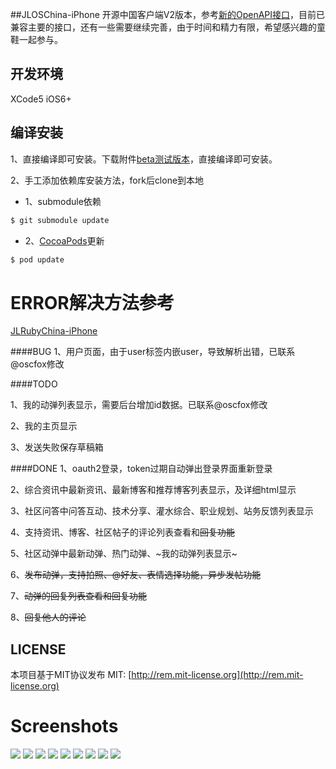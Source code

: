 ##JLOSChina-iPhone
开源中国客户端V2版本，参考[新的OpenAPI接口](http://www.oschina.net/openapi)，目前已兼容主要的接口，还有一些需要继续完善，由于时间和精力有限，希望感兴趣的童鞋一起参与。


## 开发环境
XCode5 iOS6+

## 编译安装
1、直接编译即可安装。下载附件[beta测试版本](http://git.oschina.net/jimneylee/JLOSChina-iPhone/attach_files)，直接编译即可安装。

2、手工添加依赖库安装方法，fork后clone到本地

* 1、submodule依赖

``` bash
$ git submodule update
```

* 2、[CocoaPods](http://cocoapods.org)更新

``` bash   
$ pod update
```

# ERROR解决方法参考
[JLRubyChina-iPhone](https://github.com/jimneylee/JLRubyChina-iPhone)

####BUG
1、用户页面，由于user标签内嵌user，导致解析出错，已联系@oscfox修改

####TODO

1、我的动弹列表显示，需要后台增加id数据。已联系@oscfox修改

2、我的主页显示

3、发送失败保存草稿箱

####DONE
1、oauth2登录，token过期自动弹出登录界面重新登录

2、综合资讯中最新资讯、最新博客和推荐博客列表显示，及详细html显示

3、社区问答中问答互动、技术分享、灌水综合、职业规划、站务反馈列表显示

4、支持资讯、博客、社区帖子的评论列表查看和~~回复功能~~

5、社区动弹中最新动弹、热门动弹、~我的动弹列表显示~

6、~~发布动弹，支持拍照、@好友、表情选择功能，异步发帖功能~~

7、~~动弹的回复列表查看和回复功能~~

8、~~回复他人的评论~~

## LICENSE
本项目基于MIT协议发布
MIT: [http://rem.mit-license.org](http://rem.mit-license.org)

# Screenshots
![](http://git.oschina.net/jimneylee/JLOSChina-iPhone/raw/master/Resource/Screenshots/0116_1.png)
![](http://git.oschina.net/jimneylee/JLOSChina-iPhone/raw/master/Resource/Screenshots/0116_2.png)
![](http://git.oschina.net/jimneylee/JLOSChina-iPhone/raw/master/Resource/Screenshots/0116_3.png)
![](http://git.oschina.net/jimneylee/JLOSChina-iPhone/raw/master/Resource/Screenshots/0116_4.png)
![](http://git.oschina.net/jimneylee/JLOSChina-iPhone/raw/master/Resource/Screenshots/0116_5.png)
![](http://git.oschina.net/jimneylee/JLOSChina-iPhone/raw/master/Resource/Screenshots/0116_6.png)
![](http://git.oschina.net/jimneylee/JLOSChina-iPhone/raw/master/Resource/Screenshots/0116_7.png)
![](http://git.oschina.net/jimneylee/JLOSChina-iPhone/raw/master/Resource/Screenshots/0116_8.png)
![](http://git.oschina.net/jimneylee/JLOSChina-iPhone/raw/master/Resource/Screenshots/0116_9.png)
